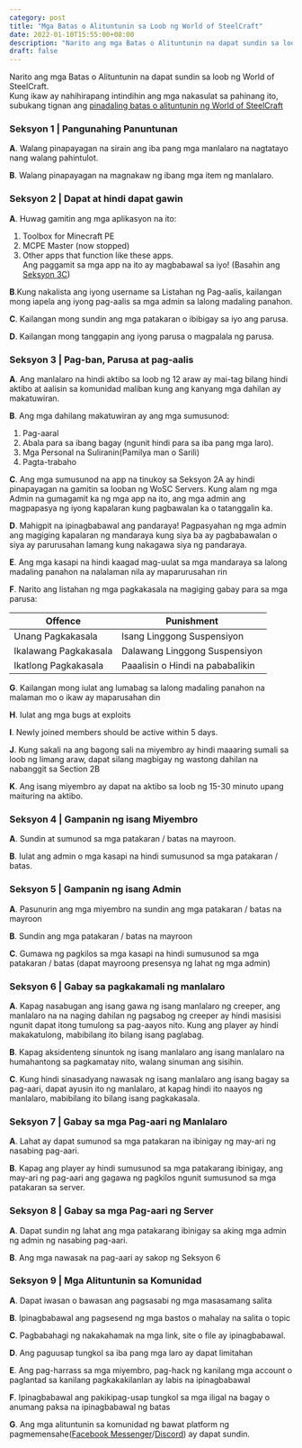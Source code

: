 ```yaml
---
category: post
title: "Mga Batas o Alituntunin sa Loob ng World of SteelCraft"
date: 2022-01-10T15:55:00+08:00
description: "Narito ang mga Batas o Alituntunin na dapat sundin sa loob ng World of SteelCraft"
draft: false
---
```

Narito ang mga Batas o Alituntunin na dapat sundin sa loob ng World of SteelCraft.  
Kung ikaw ay nahihirapang intindihin ang mga nakasulat sa pahinang ito, subukang tignan ang [pinadaling batas o alituntunin ng World of SteelCraft](/rules/filipino/basic/)
<div class="padding border" id="section-1" >

### Seksyon 1 | Pangunahing Panuntunan
**A**. Walang pinapayagan na sirain ang iba pang mga manlalaro na nagtatayo nang walang pahintulot.

**B**. Walang pinapayagan na magnakaw ng ibang mga item ng manlalaro. 
</div>
<div class="padding border" id="section-2" >

### Seksyon 2 | Dapat at hindi dapat gawin
**A**. Huwag gamitin ang mga aplikasyon na ito:
1. Toolbox for Minecraft PE
2. MCPE Master (now stopped)
3. Other apps that function like these apps.  
Ang paggamit sa mga app na ito ay magbabawal sa iyo! (Basahin ang [Seksyon 3C](#section-3))

**B**.Kung nakalista ang iyong username sa Listahan ng Pag-aalis, kailangan mong iapela ang iyong pag-aalis sa mga admin sa lalong madaling panahon.

**C**. Kailangan mong sundin ang mga patakaran o ibibigay sa iyo ang parusa.  

**D**. Kailangan mong tanggapin ang iyong parusa o magpalala ng parusa. 
</div>
<div class="padding border" id="section-3" >

### Seksyon 3 | Pag-ban, Parusa at pag-aalis

**A**. Ang manlalaro na hindi aktibo sa loob ng 12 araw ay mai-tag bilang hindi aktibo at aalisin sa komunidad maliban kung ang kanyang mga dahilan ay makatuwiran.

**B**. Ang mga dahilang makatuwiran ay ang mga sumusunod:  
1. Pag-aaral
2. Abala para sa ibang bagay (ngunit hindi para sa iba pang mga laro). 
3. Mga Personal na Suliranin(Pamilya man o Sarili)
4. Pagta-trabaho

**C**. Ang mga sumusunod na app na tinukoy sa Seksyon 2A ay hindi pinapayagan na gamitin sa looban ng WoSC Servers. Kung alam ng mga Admin na gumagamit ka ng mga app na ito, ang mga admin ang magpapasya ng iyong kapalaran kung pagbawalan ka o tatanggalin ka.

**D**. Mahigpit na ipinagbabawal ang pandaraya! Pagpasyahan ng mga admin ang magiging kapalaran ng mandaraya kung siya ba ay pagbabawalan o siya ay parurusahan lamang kung nakagawa siya ng pandaraya.

**E**. Ang mga kasapi na hindi kaagad mag-uulat sa mga mandaraya sa lalong madaling panahon na nalalaman nila ay maparurusahan rin 

**F**. Narito ang listahan ng mga pagkakasala na magiging gabay para sa mga parusa:

|     Offence     |     Punishment     |
|-----------------|--------------------|
|  Unang Pagkakasala  | Isang Linggong Suspensiyon  |
|  Ikalawang Pagkakasala | Dalawang Linggong Suspensiyon |
|  Ikatlong Pagkakasala  | Paaalisin o  Hindi na pababalikin    |

**G**. Kailangan mong iulat ang lumabag sa lalong madaling panahon na malaman mo o ikaw ay maparusahan din 

**H**. Iulat ang mga bugs at exploits

**I**. Newly joined members should be active within 5 days.  

**J**. Kung sakali na ang bagong sali na miyembro ay hindi maaaring sumali sa loob ng limang araw, dapat silang magbigay ng wastong dahilan na nabanggit sa Section 2B

**K**. Ang isang miyembro ay dapat na aktibo sa loob ng 15-30 minuto upang maituring na aktibo.
</div>
<div class="padding border" id="section-4" >

### Seksyon 4 | Gampanin ng isang Miyembro
**A**. Sundin at sumunod sa mga patakaran / batas na mayroon.

**B**. Iulat ang admin o mga kasapi na hindi sumusunod sa mga patakaran / batas.
</div>
<div class="padding border" id="section-5" >

### Seksyon 5 | Gampanin ng isang Admin
**A**. Pasunurin ang mga miyembro na sundin ang mga patakaran / batas na mayroon

**B**. Sundin ang mga patakaran / batas na mayroon

**C**. Gumawa ng pagkilos sa mga kasapi na hindi sumusunod sa mga patakaran / batas (dapat mayroong presensya ng lahat ng mga admin)
</div>
<div class="padding border" id="section-6" >

### Seksyon 6 | Gabay sa pagkakamali ng manlalaro
**A**. Kapag nasabugan ang isang gawa ng isang manlalaro ng creeper, ang manlalaro na na naging dahilan ng pagsabog ng creeper ay hindi masisisi ngunit dapat itong tumulong sa pag-aayos nito. Kung ang player ay hindi makakatulong, mabibilang ito bilang isang paglabag.

**B**. Kapag aksidenteng sinuntok ng isang manlalaro ang isang manlalaro na humahantong sa pagkamatay nito, walang sinuman ang sisihin.

**C**. Kung hindi sinasadyang nawasak ng isang manlalaro ang isang bagay sa pag-aari, dapat ayusin ito ng manlalaro, at kapag hindi ito naayos ng manlalaro, mabibilang ito bilang isang pagkakasala.
</div>
<div class="padding border" id="section-7" >

### Seksyon 7 | Gabay sa mga Pag-aari ng Manlalaro
**A**. Lahat ay dapat sumunod sa mga patakaran na ibinigay ng may-ari ng nasabing pag-aari.

**B**. Kapag ang player ay hindi sumusunod sa mga patakarang ibinigay, ang may-ari ng pag-aari ang gagawa ng pagkilos ngunit sumusunod sa mga patakaran sa server.
</div>
<div class="padding border" id="section-8" >

### Seksyon 8 | Gabay sa mga Pag-aari ng Server  
**A**. Dapat sundin ng lahat ang mga patakarang ibinigay sa aking mga admin ng admin ng nasabing pag-aari.

**B**. Ang mga nawasak na pag-aari ay sakop ng Seksyon 6
</div>
<div class="padding border" id="section-9" >

### Seksyon 9 | Mga Alituntunin sa Komunidad

**A**. Dapat iwasan o bawasan ang pagsasabi ng mga masasamang salita

**B**. Ipinagbabawal ang pagsesend ng mga bastos o mahalay na salita o topic

**C**. Pagbabahagi ng nakakahamak na mga link, site o file ay ipinagbabawal.

**D**. Ang paguusap tungkol sa iba pang mga laro ay dapat limitahan

**E**. Ang pag-harrass sa mga miyembro, pag-hack ng kanilang mga account o paglantad sa kanilang pagkakakilanlan ay labis na ipinagbabawal

**F**. Ipinagbabawal ang pakikipag-usap tungkol sa mga iligal na bagay o anumang paksa na ipinagbabawal ng batas

**G**. Ang mga alituntunin sa komunidad ng bawat platform ng pagmemensahe([Facebook Messenger](https://www.facebook.com/communitystandards/introduction)/[Discord](https://discord.com/guidelines)) ay dapat sundin.
</div>